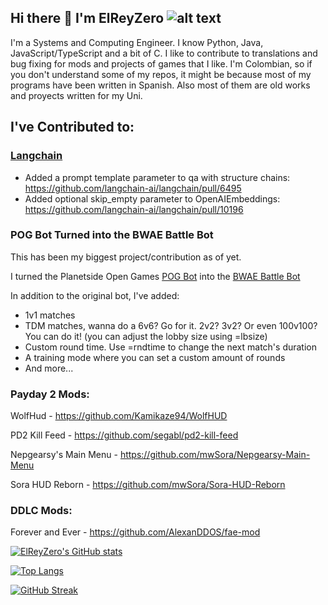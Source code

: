 ## Hi there 👋 I'm ElReyZero ![alt text](https://cdn.frankerfacez.com/emoticon/457124/1)

I'm a Systems and Computing Engineer. I know Python, Java, JavaScript/TypeScript and a bit of C. I like to contribute to translations and bug fixing for mods and projects of games that I like.
I'm Colombian, so if you don't understand some of my repos, it might be because most of my programs have been written in Spanish. Also most of them are old works and proyects written for my Uni.

## I've Contributed to:


### [Langchain](https://github.com/langchain-ai/langchain)
- Added a prompt template parameter to qa with structure chains: https://github.com/langchain-ai/langchain/pull/6495
- Added optional skip_empty parameter to OpenAIEmbeddings: https://github.com/langchain-ai/langchain/pull/10196

### POG Bot Turned into the BWAE Battle Bot
This has been my biggest project/contribution as of yet.

I turned the Planetside Open Games [POG Bot](https://github.com/yakMM/POG-bot) into the [BWAE Battle Bot](https://github.com/ElReyZero/BWAEBattleBot)

In addition to the original bot, I've added:
- 1v1 matches
- TDM matches, wanna do a 6v6? Go for it. 2v2? 3v2? Or even 100v100? You can do it! (you can adjust the lobby size using =lbsize)
- Custom round time. Use =rndtime to change the next match's duration
- A training mode where you can set a custom amount of rounds
- And more...

### Payday 2 Mods:
WolfHud - https://github.com/Kamikaze94/WolfHUD

PD2 Kill Feed - https://github.com/segabl/pd2-kill-feed

Nepgearsy's Main Menu - https://github.com/mwSora/Nepgearsy-Main-Menu

Sora HUD Reborn - https://github.com/mwSora/Sora-HUD-Reborn


### DDLC Mods:

Forever and Ever - https://github.com/AlexanDDOS/fae-mod


[![ElReyZero's GitHub stats](https://github-readme-stats.vercel.app/api?username=ElReyZero&count_private=true&show_icons=true&include_all_commits=true)
](https://github.com/anuraghazra/github-readme-stats)


[![Top Langs](https://github-readme-stats.vercel.app/api/top-langs/?username=ElReyZero&layout=compact)](https://github.com/anuraghazra/github-readme-stats)

[![GitHub Streak](https://github-readme-streak-stats.herokuapp.com?user=ElReyZero&hide_border=true)](https://git.io/streak-stats)
